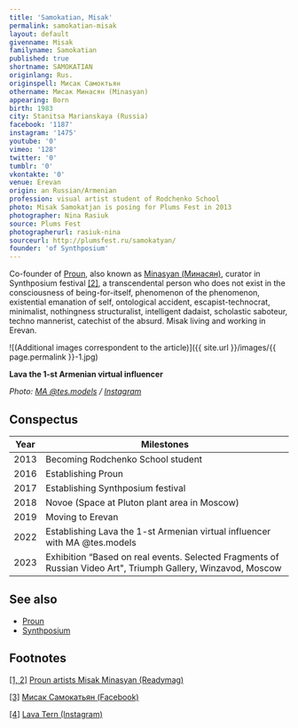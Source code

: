```yaml
---
title: 'Samokatian, Misak'
permalink: samokatian-misak
layout: default
givenname: Misak
familyname: Samokatian
published: true
shortname: SAMOKATIAN
originlang: Rus.
originspell: Мисак Самоктьян
othername: Мисак Минасян (Minasyan)
appearing: Born
birth: 1983
city: Stanitsa Marianskaya (Russia)
facebook: '1187'
instagram: '1475'
youtube: '0'
vimeo: '128'
twitter: '0'
tumblr: '0'
vkontakte: '0'
venue: Erevan
origin: an Russian/Armenian
profession: visual artist student of Rodchenko School
photo: Misak Samokatjan is posing for Plums Fest in 2013
photographer: Nina Rasiuk
source: Plums Fest
photographerurl: rasiuk-nina
sourceurl: http://plumsfest.ru/samokatyan/
founder: 'of Synthposium'
---
```


Co-founder of [Proun](proun-movement), also known as [Minasyan (Минасян)](minasyan-misak), curator in Synthposium festival <span id="a1">[\[2\]](#f1)</span>, a transcendental person who does not exist in the consciousness of being-for-itself, phenomenon of the phenomenon, existential emanation of self, ontological accident, escapist-technocrat, minimalist, nothingness structuralist, intelligent dadaist, scholastic saboteur, techno mannerist, catechist of the absurd. Misak living and working in Erevan.

![(Additional images correspondent to the article)]({{ site.url }}/images/{{ page.permalink }}-1.jpg)

**Lava the 1-st Armenian virtual influencer**

*Photo: [MA @tes.models](index) / [Instagram](https://www.instagram.com/lava.tern/)*


## Conspectus

|Year|Milestones|
|----|---------|
|2013|Becoming Rodchenko School student|
|2016|Establishing Proun|
|2017|Establishing Synthposium festival|
|2018|Novoe (Space at Pluton plant area in Moscow)|
|2019|Moving to Erevan|
|2022|Establishing Lava the 1-st Armenian virtual influencer with MA @tes.models|
|2023|Exhibition “Based on real events. Selected Fragments of Russian Video Art", Triumph Gallery, Winzavod, Moscow|

## See also

+ [Proun](proun-movement)
+ [Synthposium](synthposium-festival)

## Footnotes

[[1, 2]](#a1) <span id="f1"></span> [Proun artists Misak Minasyan (Readymag)](https://readymag.com/proun/misak/)

[[3]](#a3) <span id="f3"></span> [Мисак Самокатьян (Facebook)](https://www.facebook.com/misak.samokatyan)

[[4]](#a4) <span id="f4"></span> [Lava Tern (Instagram)](https://www.instagram.com/lava.tern/)
